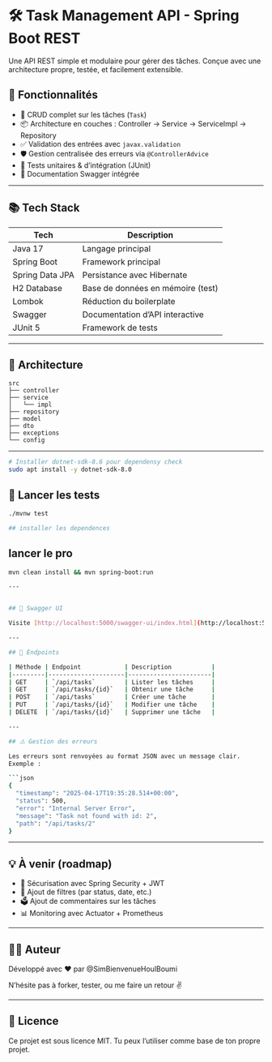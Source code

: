 # 🛠️ Task Management API - Spring Boot REST

Une API REST simple et modulaire pour gérer des tâches. Conçue avec une architecture propre, testée, et facilement extensible.

## 🚀 Fonctionnalités

- 🔁 CRUD complet sur les tâches (`Task`)
- 📦 Architecture en couches : Controller → Service → ServiceImpl → Repository
- ✅ Validation des entrées avec `javax.validation`
- 🛡️ Gestion centralisée des erreurs via `@ControllerAdvice`
- 🧪 Tests unitaires & d’intégration (JUnit)
- 📜 Documentation Swagger intégrée

---

## 📚 Tech Stack

| Tech         | Description                        |
|--------------|------------------------------------|
| Java 17      | Langage principal                  |
| Spring Boot  | Framework principal                |
| Spring Data JPA | Persistance avec Hibernate     |
| H2 Database  | Base de données en mémoire (test) |
| Lombok       | Réduction du boilerplate          |
| Swagger      | Documentation d’API interactive   |
| JUnit 5      | Framework de tests                 |

---

## 🔧 Architecture

```
src
├── controller
├── service
│   └── impl
├── repository
├── model
├── dto
├── exceptions
└── config
```

---

```bash
# Installer dotnet-sdk-8.6 pour dependensy check
sudo apt install -y dotnet-sdk-8.0
```

## 🥪 Lancer les tests

```bash
./mvnw test

## installer les dependences
```

## lancer le pro

```bash
mvn clean install && mvn spring-boot:run

---


## 📖 Swagger UI

Visite [http://localhost:5000/swagger-ui/index.html](http://localhost:5000/swagger-ui/index.html) pour tester l’API.

---

## 📢 Endpoints

| Méthode | Endpoint            | Description           |
|---------|---------------------|-----------------------|
| GET     | `/api/tasks`        | Lister les tâches     |
| GET     | `/api/tasks/{id}`   | Obtenir une tâche     |
| POST    | `/api/tasks`        | Créer une tâche       |
| PUT     | `/api/tasks/{id}`   | Modifier une tâche    |
| DELETE  | `/api/tasks/{id}`   | Supprimer une tâche   |

---

## ⚠️ Gestion des erreurs

Les erreurs sont renvoyées au format JSON avec un message clair.  
Exemple :

```json
{
  "timestamp": "2025-04-17T19:35:28.514+00:00",
  "status": 500,
  "error": "Internal Server Error",
  "message": "Task not found with id: 2",
  "path": "/api/tasks/2"
}
```

---

## 💡 À venir (roadmap)

- 🔐 Sécurisation avec Spring Security + JWT
- 🧠 Ajout de filtres (par status, date, etc.)
- 🗳️ Ajout de commentaires sur les tâches
- 📊 Monitoring avec Actuator + Prometheus

---

## 👨‍💼 Auteur

Développé avec ❤️ par @SimBienvenueHoulBoumi

N’hésite pas à forker, tester, ou me faire un retour ✌️

---

## 📝 Licence

Ce projet est sous licence MIT. Tu peux l’utiliser comme base de ton propre projet.


